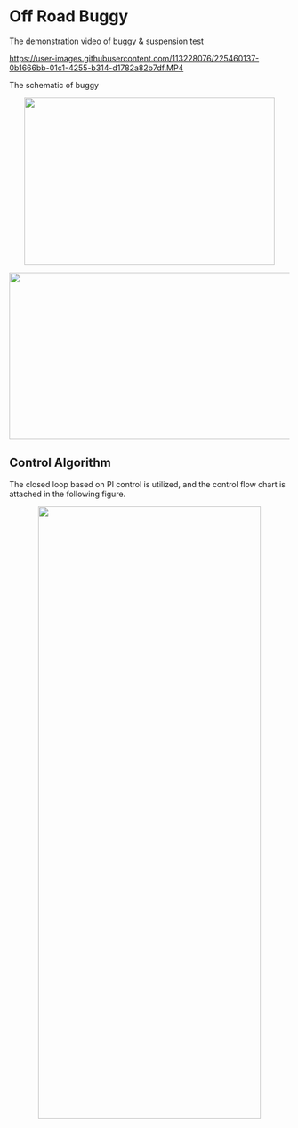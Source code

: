 # Off Road Buggy
The demonstration video of buggy & suspension test

https://user-images.githubusercontent.com/113228076/225460137-0b1666bb-01c1-4255-b314-d1782a82b7df.MP4


The schematic of buggy

<p align="center">
  <img width="450" height="300" src="https://user-images.githubusercontent.com/113228076/225460230-ed5566a4-4a57-46d0-a43d-900b6ecb3af8.jpg">
</p>

<p align="center">
  <img width="650" height="300" src="https://user-images.githubusercontent.com/113228076/225645291-74320e9b-c6a0-4e47-814c-40a86dab4ea2.jpg">
</p>

## Control Algorithm
The closed loop based on PI control is utilized, and the control flow chart is attached in the following figure.
<p align="center">
  <img width="400" height="1100" src="https://user-images.githubusercontent.com/113228076/225645659-7adc4448-c8a6-4186-8a94-e5314f2d1d0c.png">
</p>
